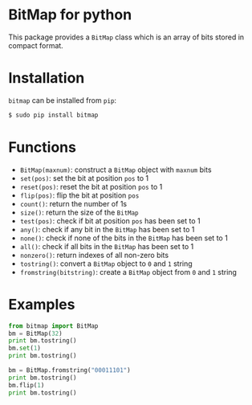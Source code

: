 BitMap for python
=================

This package provides a `BitMap` class which is an array of bits stored in compact format.

# Installation

`bitmap` can be installed from `pip`:

```bash
$ sudo pip install bitmap
```

# Functions

- `BitMap(maxnum)`: construct a `BitMap` object with `maxnum` bits
- `set(pos)`: set the bit at position `pos` to 1
- `reset(pos)`: reset the bit at position `pos` to 1
- `flip(pos)`: flip the bit at position `pos`
- `count()`: return the number of 1s
- `size()`: return the size of the `BitMap`
- `test(pos)`: check if bit at position `pos` has been set to 1
- `any()`: check if any bit in the `BitMap` has been set to 1
- `none()`: check if none of the bits in the `BitMap` has been set to 1
- `all()`: check if all bits in the `BitMap` has been set to 1
- `nonzero()`: return indexes of all non-zero bits
- `tostring()`: convert a `BitMap` object to `0` and `1` string
- `fromstring(bitstring)`: create a `BitMap` object from `0` and `1` string

# Examples

```python
from bitmap import BitMap
bm = BitMap(32)
print bm.tostring()
bm.set(1)
print bm.tostring()

bm = BitMap.fromstring("00011101")
print bm.tostring()
bm.flip(1)
print bm.tostring()
```
